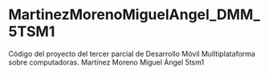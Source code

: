 # MartinezMorenoMiguelAngel_DMM_5TSM1
Código del proyecto del tercer parcial de Desarrollo Móvil Mulltiplataforma sobre computadoras.
Martínez Moreno Miguel Ángel 5tsm1
